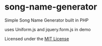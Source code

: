 # song-name-generator
Simple Song Name Generator built in PHP

uses Uniform.js and jquery.form.js in demo

Licensed under the [MIT License](http://www.opensource.org/licenses/mit-license.php)
